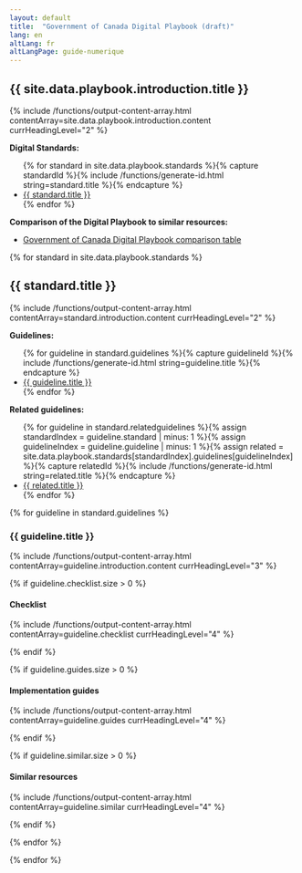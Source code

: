 ```yaml
---
layout: default
title:  "Government of Canada Digital Playbook (draft)"
lang: en
altLang: fr
altLangPage: guide-numerique
---
```

<section class="{{ site.data.playbook.introduction.tags | join: ' ' }}">

## {{ site.data.playbook.introduction.title }}

{% include /functions/output-content-array.html contentArray=site.data.playbook.introduction.content currHeadingLevel="2" %}

**Digital Standards:**

<ul>
{% for standard in site.data.playbook.standards %}{% capture standardId %}{% include /functions/generate-id.html string=standard.title %}{% endcapture %}<li class="{{ standard.tags | join: ' ' }}"><a href="#{{ standardId | strip }}">{{ standard.title }}</a></li>
{% endfor %}</ul>

**Comparison of the Digital Playbook to similar resources:**

- [Government of Canada Digital Playbook comparison table](https://canada-ca.github.io/digital-playbook-guide-numerique/en/gc-digital-playbook-comparison-table.html)

</section>

{% for standard in site.data.playbook.standards %}
<section class="{{ standard.tags | join: ' ' }}">

## {{ standard.title }}

<div class="{{ standard.introduction.tags | join: ' ' }}">

{% include /functions/output-content-array.html contentArray=standard.introduction.content currHeadingLevel="2" %}

</div>

<div class="dpgn-section-guidelines">

**Guidelines:**

<ul>
{% for guideline in standard.guidelines %}{% capture guidelineId %}{% include /functions/generate-id.html string=guideline.title %}{% endcapture %}<li class="{{ guideline.tags | join: ' ' }}"><a href="#{{ guidelineId | strip }}">{{ guideline.title }}</a></li>
{% endfor %}</ul>

</div>

<div class="dpgn-section-guidelines-related">

**Related guidelines:**

<ul>
{% for guideline in standard.relatedguidelines %}{% assign standardIndex = guideline.standard | minus: 1 %}{% assign guidelineIndex = guideline.guideline | minus: 1 %}{% assign related = site.data.playbook.standards[standardIndex].guidelines[guidelineIndex] %}{% capture relatedId %}{% include /functions/generate-id.html string=related.title %}{% endcapture %}<li class="{{ related.tags | join: ' ' }}"><a href="#{{ relatedId | strip }}">{{ related.title }}</a></li>
{% endfor %}</ul>

</div>

{% for guideline in standard.guidelines %}
<section class="{{ guideline.tags | join: ' ' }}">

### {{ guideline.title }}

<div class="{{ guideline.introduction.tags | join: ' ' }}">

{% include /functions/output-content-array.html contentArray=guideline.introduction.content currHeadingLevel="3" %}

</div>

{% if guideline.checklist.size > 0 %}
<section class="dpgn-section-checklist">

#### Checklist

{% include /functions/output-content-array.html contentArray=guideline.checklist currHeadingLevel="4" %}

</section>
{% endif %}

{% if guideline.guides.size > 0 %}
<section class="dpgn-section-guides">

#### Implementation guides

{% include /functions/output-content-array.html contentArray=guideline.guides currHeadingLevel="4" %}

</section>
{% endif %}

{% if guideline.similar.size > 0 %}
<section class="dpgn-section-similar">

#### Similar resources

{% include /functions/output-content-array.html contentArray=guideline.similar currHeadingLevel="4" %}

</section>
{% endif %}

</section>

{% endfor %}

</section>

{% endfor %}
